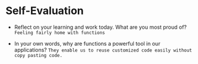 # Self-Evaluation

- Reflect on your learning and work today. What are you most proud of?
`Feeling fairly home with functions`

- In your own words, why are functions a powerful tool in our applications?
`They enable us to reuse customized code easily without copy pasting code.`